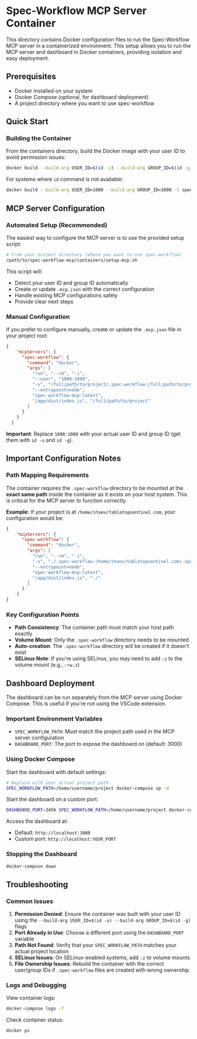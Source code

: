 # Spec-Workflow MCP Server Container

This directory contains Docker configuration files to run the Spec-Workflow MCP server in a containerized environment. This setup allows you to run the MCP server and dashboard in Docker containers, providing isolation and easy deployment.

## Prerequisites

- Docker installed on your system
- Docker Compose (optional, for dashboard deployment)
- A project directory where you want to use spec-workflow

## Quick Start

### Building the Container

From the containers directory, build the Docker image with your user ID to avoid permission issues:

```bash
docker build --build-arg USER_ID=$(id -u) --build-arg GROUP_ID=$(id -g) -t spec-workflow-mcp .
```

For systems where `id` command is not available:

```bash
docker build --build-arg USER_ID=1000 --build-arg GROUP_ID=1000 -t spec-workflow-mcp .
```

## MCP Server Configuration

### Automated Setup (Recommended)

The easiest way to configure the MCP server is to use the provided setup script:

```bash
# From your project directory (where you want to use spec-workflow)
/path/to/spec-workflow-mcp/containers/setup-mcp.sh
```

This script will:
- Detect your user ID and group ID automatically
- Create or update `.mcp.json` with the correct configuration
- Handle existing MCP configurations safely
- Provide clear next steps

### Manual Configuration

If you prefer to configure manually, create or update the `.mcp.json` file in your project root:

```json
{
    "mcpServers": {
      "spec-workflow": {
        "command": "docker",
        "args": [
          "run", "--rm", "-i",
          "--user", "1000:1000",
          "-v", "/full/path/to/project/.spec-workflow:/full/path/to/project/.spec-workflow:rw",
          "--entrypoint=node",
          "spec-workflow-mcp:latest",
          "/app/dist/index.js", "/full/path/to/project"
        ]
      }
    }
  }

```

**Important**: Replace `1000:1000` with your actual user ID and group ID (get them with `id -u` and `id -g`).

## Important Configuration Notes

### Path Mapping Requirements

The container requires the `.spec-workflow` directory to be mounted at the **exact same path** inside the container as it exists on your host system. This is critical for the MCP server to function correctly.

**Example:** If your project is at `/home/steev/tabletopsentinel.com`, your configuration would be:

```json
{
    "mcpServers": {
      "spec-workflow": {
        "command": "docker",
        "args": [
          "run", "--rm", "-i",
          "-v", "./.spec-workflow:/home/steev/tabletopsentinel.com/.spec-workflow:rw",
          "--entrypoint=node",
          "spec-workflow-mcp:latest",
          "/app/dist/index.js", "./"
        ]
      }
    }
}
```

### Key Configuration Points

- **Path Consistency**: The container path must match your host path exactly
- **Volume Mount**: Only the `.spec-workflow` directory needs to be mounted
- **Auto-creation**: The `.spec-workflow` directory will be created if it doesn't exist
- **SELinux Note**: If you're using SELinux, you may need to add `:z` to the volume mount (e.g., `:rw,z`)

## Dashboard Deployment

The dashboard can be run separately from the MCP server using Docker Compose. This is useful if you're not using the VSCode extension.

### Important Environment Variables

- `SPEC_WORKFLOW_PATH`: Must match the project path used in the MCP server configuration
- `DASHBOARD_PORT`: The port to expose the dashboard on (default: 3000)

### Using Docker Compose

Start the dashboard with default settings:

```bash
# Replace with your actual project path
SPEC_WORKFLOW_PATH=/home/username/project docker-compose up -d
```

Start the dashboard on a custom port:

```bash
DASHBOARD_PORT=3456 SPEC_WORKFLOW_PATH=/home/username/project docker-compose up -d
```

Access the dashboard at:
- Default: `http://localhost:3000`
- Custom port: `http://localhost:YOUR_PORT`

### Stopping the Dashboard

```bash
docker-compose down
```

## Troubleshooting

### Common Issues

1. **Permission Denied**: Ensure the container was built with your user ID using the `--build-arg USER_ID=$(id -u) --build-arg GROUP_ID=$(id -g)` flags
2. **Port Already in Use**: Choose a different port using the `DASHBOARD_PORT` variable
3. **Path Not Found**: Verify that your `SPEC_WORKFLOW_PATH` matches your actual project location
4. **SELinux Issues**: On SELinux-enabled systems, add `:z` to volume mounts
5. **File Ownership Issues**: Rebuild the container with the correct user/group IDs if `.spec-workflow` files are created with wrong ownership

### Logs and Debugging

View container logs:
```bash
docker-compose logs -f
```

Check container status:
```bash
docker ps
```

